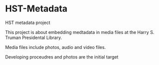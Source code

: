 # HST-Metadata
HST metadata project

This project is about embedding medtadata in media files at the Harry S. Truman Presidental Library.

Media files include photos, audio and video files.

Developing proceudres and photos are the initial target
